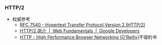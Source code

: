 ### HTTP/2

* 权威参考
  * [RFC 7540 - Hypertext Transfer Protocol Version 2 (HTTP/2)](https://tools.ietf.org/html/rfc7540)
  * [HTTP/2 简介  |  Web Fundamentals  |  Google Developers](https://developers.google.com/web/fundamentals/performance/http2/)
  * [HTTP - High Performance Browser Networking (O'Reilly)](https://hpbn.co/brief-history-of-http/)不错的书
